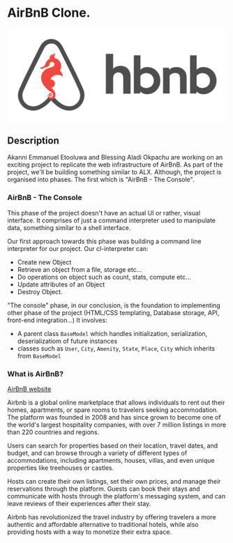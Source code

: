 # AirBnB Clone.

![](./hbnb_logo.png)

## Description

Akanni Emmanuel Etooluwa and Blessing Aladi Okpachu are working on an exciting project to replicate the web infrastructure of AirBnB.
As part of the project, we'll be building something similar to ALX.
Although, the project is organised into phases. The first which is "AirBnB - The Console".

### AirBnB - The Console
This phase of the project doesn't have an actual UI or rather, visual interface. It comprises of just a command interpreter used to manipulate data, something similar to a shell interface.

Our first approach towards this phase was building a command line interpreter for our project. Our cl-interpreter can:

- Create new Object
- Retrieve an object from a file, storage etc...
- Do operations on object such as count, stats, compute etc...
- Update attributes of an Object
- Destroy Object.

"The console" phase, in our conclusion, is the foundation to implementing other phase of the project (HTML/CSS templating, Database storage, API, front-end integration...)
It involves:

- A parent class `BaseModel` which handles initialization, serialization, deserializatiom of future instances
- classes such as `User`, `City`, `Amenity`, `State`, `Place`, `City` which inherits from `BaseModel`

### What is AirBnB?

[AirBnB website](http://www.airbnb.com/)

Airbnb is a global online marketplace that allows individuals to rent out their homes, apartments, or spare rooms to travelers seeking accommodation. The platform was founded in 2008 and has since grown to become one of the world's largest hospitality companies, with over 7 million listings in more than 220 countries and regions.

Users can search for properties based on their location, travel dates, and budget, and can browse through a variety of different types of accommodations, including apartments, houses, villas, and even unique properties like treehouses or castles.

Hosts can create their own listings, set their own prices, and manage their reservations through the platform. Guests can book their stays and communicate with hosts through the platform's messaging system, and can leave reviews of their experiences after their stay.

Airbnb has revolutionized the travel industry by offering travelers a more authentic and affordable alternative to traditional hotels, while also providing hosts with a way to monetize their extra space.



